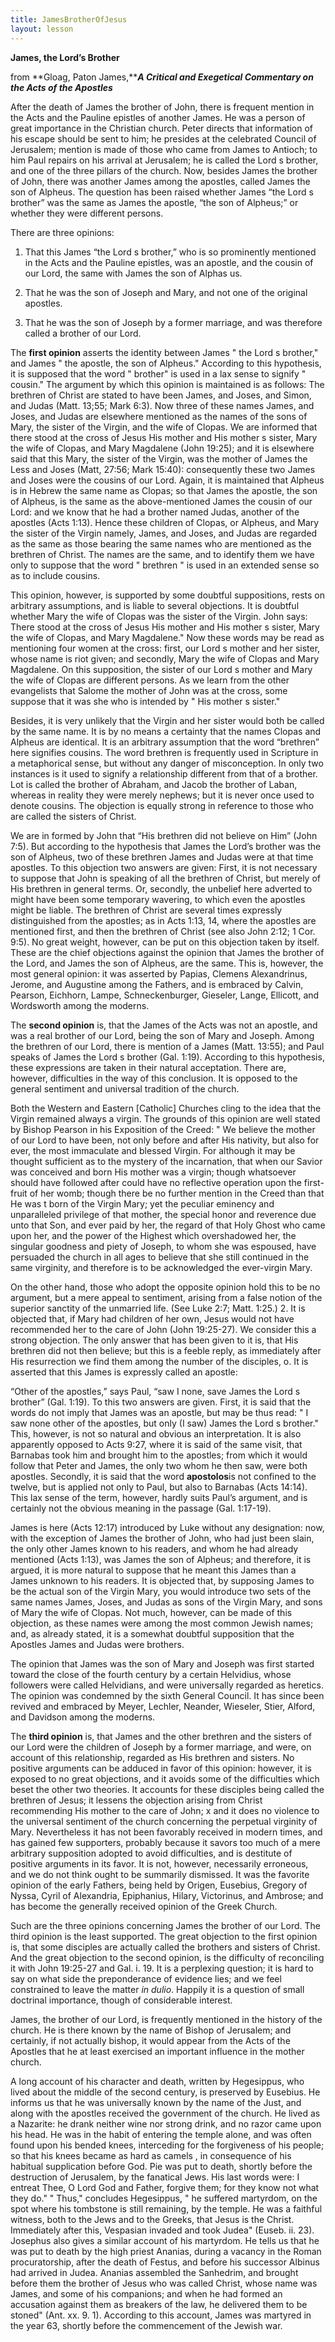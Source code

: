 ```yaml
---
title: JamesBrotherOfJesus
layout: lesson
---
```



**James, the Lord’s Brother**

from **Gloag, Paton James,*****A Critical and Exegetical Commentary on
the Acts of the Apostles***

After the death of James the brother of John, there is frequent mention
in the Acts and the Pauline epistles of another James. He was a person
of great importance in the Christian church. Peter directs that
information of his escape should be sent to him; he presides at the
celebrated Council of Jerusalem; mention is made of those who came from
James to Antioch; to him Paul repairs on his arrival at Jerusalem; he is
called the Lord s brother, and one of the three pillars of the church.
Now, besides James the brother of John, there was another James among
the apostles, called James the son of Alpheus. The question has been
raised whether James “the Lord s brother” was the same as James the
apostle, “the son of Alpheus;” or whether they were different persons.

There are three opinions:

1.  That this James “the Lord s brother,” who is so prominently
    mentioned in the Acts and the Pauline epistles, was an apostle, and
    the cousin of our Lord, the same with James the son of Alphas us.

2.  That he was the son of Joseph and Mary, and not one of the original
    apostles.

3.  That he was the son of Joseph by a former marriage, and was
    therefore called a brother of our Lord.

The **first opinion** asserts the identity between James " the Lord s
brother," and James " the apostle, the son of Alpheus." According to
this hypothesis, it is supposed that the word " brother" is used in a
lax sense to signify " cousin." The argument by which this opinion is
maintained is as follows: The brethren of Christ are stated to have been
James, and Joses, and Simon, and Judas (Matt. 13;55; Mark 6:3). Now
three of these names James, and Joses, and Judas are elsewhere mentioned
as the names of the sons of Mary, the sister of the Virgin, and the wife
of Clopas. We are informed that there stood at the cross of Jesus His
mother and His mother s sister, Mary the wife of Clopas, and Mary
Magdalene (John 19:25); and it is elsewhere said that this Mary, the
sister of the Virgin, was the mother of James the Less and Joses (Matt,
27:56; Mark 15:40): consequently these two James and Joses were the
cousins of our Lord. Again, it is maintained that Alpheus is in Hebrew
the same name as Clopas; so that James the apostle, the son of Alpheus,
is the same as the above-mentioned James the cousin of our Lord: and we
know that he had a brother named Judas, another of the apostles (Acts
1:13). Hence these children of Clopas, or Alpheus, and Mary the sister
of the Virgin namely, James, and Joses, and Judas are regarded as the
same as those bearing the same names who are mentioned as the brethren
of Christ. The names are the same, and to identify them we have only to
suppose that the word " brethren " is used in an extended sense so as to
include cousins.

This opinion, however, is supported by some doubtful suppositions, rests
on arbitrary assumptions, and is liable to several objections. It is
doubtful whether Mary the wife of Clopas was the sister of the Virgin.
John says: There stood at the cross of Jesus His mother and His mother s
sister, Mary the wife of Clopas, and Mary Magdalene." Now these words
may be read as mentioning four women at the cross: first, our Lord s
mother and her sister, whose name is riot given; and secondly, Mary the
wife of Clopas and Mary Magdalene. On this supposition, the sister of
our Lord s mother and Mary the wife of Clopas are different persons. As
we learn from the other evangelists that Salome the mother of John was
at the cross, some suppose that it was she who is intended by " His
mother s sister."

Besides, it is very unlikely that the Virgin and her sister would both
be called by the same name. It is by no means a certainty that the names
Clopas and Alpheus are identical. It is an arbitrary assumption that the
word “brethren” here signifies cousins. The word brethren is frequently
used in Scripture in a metaphorical sense, but without any danger of
misconception. In only two instances is it used to signify a
relationship different from that of a brother. Lot is called the brother
of Abraham, and Jacob the brother of Laban, whereas in reality they were
merely nephews; but it is never once used to denote cousins. The
objection is equally strong in reference to those who are called the
sisters of Christ.

We are in formed by John that “His brethren did not believe on Him”
(John 7:5). But according to the hypothesis that James the Lord’s
brother was the son of Alpheus, two of these brethren James and Judas
were at that time apostles. To this objection two answers are given:
First, it is not necessary to suppose that John is speaking of all the
brethren of Christ, but merely of His brethren in general terms. Or,
secondly, the unbelief here adverted to might have been some temporary
wavering, to which even the apostles might be liable. The brethren of
Christ are several times expressly distinguished from the apostles; as
in Acts 1:13, 14, where the apostles are mentioned first, and then the
brethren of Christ (see also John 2:12; 1 Cor. 9:5). No great weight,
however, can be put on this objection taken by itself. These are the
chief objections against the opinion that James the brother of the Lord,
and James the son of Alpheus, are the same. This is, however, the most
general opinion: it was asserted by Papias, Clemens Alexandrinus,
Jerome, and Augustine among the Fathers, and is embraced by Calvin,
Pearson, Eichhorn, Lampe, Schneckenburger, Gieseler, Lange, Ellicott,
and Wordsworth among the moderns.

The **second opinion** is, that the James of the Acts was not an
apostle, and was a real brother of our Lord, being the son of Mary and
Joseph. Among the brethren of our Lord, there is mention of a James
(Matt. 13:55); and Paul speaks of James the Lord s brother (Gal. 1:19).
According to this hypothesis, these expressions are taken in their
natural acceptation. There are, however, difficulties in the way of this
conclusion. It is opposed to the general sentiment and universal
tradition of the church.

Both the Western and Eastern [Catholic] Churches cling to the idea that
the Virgin remained always a virgin. The grounds of this opinion are
well stated by Bishop Pearson in his Exposition of the Creed: " We
believe the mother of our Lord to have been, not only before and after
His nativity, but also for ever, the most immaculate and blessed Virgin.
For although it may be thought sufficient as to the mystery of the
incarnation, that when our Savior was conceived and born His mother was
a virgin; though whatsoever should have followed after could have no
reflective operation upon the first- fruit of her womb; though there be
no further mention in the Creed than that He was t born of the Virgin
Mary; yet the peculiar eminency and unparalleled privilege of that
mother, the special honor and reverence due unto that Son, and ever paid
by her, the regard of that Holy Ghost who came upon her, and the power
of the Highest which overshadowed her, the singular goodness and piety
of Joseph, to whom she was espoused, have persuaded the church in all
ages to believe that she still continued in the same virginity, and
therefore is to be acknowledged the ever-virgin Mary.

On the other hand, those who adopt the opposite opinion hold this to be
no argument, but a mere appeal to sentiment, arising from a false notion
of the superior sanctity of the unmarried life. (See Luke 2:7; Matt.
1:25.) 2. It is objected that, if Mary had children of her own, Jesus
would not have recommended her to the care of John (John 19:25-27). We
consider this a strong objection. The only answer that has been given to
it is, that His brethren did not then believe; but this is a feeble
reply, as immediately after His resurrection we find them among the
number of the disciples, o. It is asserted that this James is expressly
called an apostle:

“Other of the apostles,” says Paul, “saw I none, save James the Lord s
brother” (Gal. 1:19). To this two answers are given. First, it is said
that the words do not imply that James was an apostle, but may be thus
read: " I saw none other of the apostles, but only (I saw) James the
Lord s brother." This, however, is not so natural and obvious an
interpretation. It is also apparently opposed to Acts 9:27, where it is
said of the same visit, that Barnabas took him and brought him to the
apostles; from which it would follow that Peter and James, the only two
whom he then saw, were both apostles. Secondly, it is said that the word
**apostolos**is not confined to the twelve, but is applied not only to
Paul, but also to Barnabas (Acts 14:14). This lax sense of the term,
however, hardly suits Paul’s argument, and is certainly not the obvious
meaning in the passage (Gal. 1:17-19).

James is here (Acts 12:17) introduced by Luke without any designation:
now, with the exception of James the brother of John, who had just been
slain, the only other James known to his readers, and whom he had
already mentioned (Acts 1:13), was James the son of Alpheus; and
therefore, it is argued, it is more natural to suppose that he meant
this James than a James unknown to his readers. It is objected that, by
supposing James to be the actual son of the Virgin Mary, you would
introduce two sets of the same names James, Joses, and Judas as sons of
the Virgin Mary, and sons of Mary the wife of Clopas. Not much, however,
can be made of this objection, as these names were among the most common
Jewish names; and, as already stated, it is a somewhat doubtful
supposition that the Apostles James and Judas were brothers.

The opinion that James was the son of Mary and Joseph was first started
toward the close of the fourth century by a certain Helvidius, whose
followers were called Helvidians, and were universally regarded as
heretics. The opinion was condemned by the sixth General Council. It has
since been revived and embraced by Meyer, Lechler, Neander, Wieseler,
Stier, Alford, and Davidson among the moderns.

The **third opinion** is, that James and the other brethren and the
sisters of our Lord were the children of Joseph by a former marriage,
and were, on account of this relationship, regarded as His brethren and
sisters. No positive arguments can be adduced in favor of this opinion:
however, it is exposed to no great objections, and it avoids some of the
difficulties which beset the other two theories. It accounts for these
disciples being called the brethren of Jesus; it lessens the objection
arising from Christ recommending His mother to the care of John; x and
it does no violence to the universal sentiment of the church concerning
the perpetual virginity of Mary. Nevertheless it has not been favorably
received in modern times, and has gained few supporters, probably
because it savors too much of a mere arbitrary supposition adopted to
avoid difficulties, and is destitute of positive arguments in its favor.
It is not, however, necessarily erroneous, and we do not think ought to
be summarily dismissed. It was the favorite opinion of the early
Fathers, being held by Origen, Eusebius, Gregory of Nyssa, Cyril of
Alexandria, Epiphanius, Hilary, Victorinus, and Ambrose; and has become
the generally received opinion of the Greek Church.

Such are the three opinions concerning James the brother of our Lord.
The third opinion is the least supported. The great objection to the
first opinion is, that some disciples are actually called the brothers
and sisters of Christ. And the great objection to the second opinion, is
the difficulty of reconciling it with John 19:25-27 and Gal. i. 19. It
is a perplexing question; it is hard to say on what side the
preponderance of evidence lies; and we feel constrained to leave the
matter *in dulio*. Happily it is a question of small doctrinal
importance, though of considerable interest.

James, the brother of our Lord, is frequently mentioned in the history
of the church. He is there known by the name of Bishop of Jerusalem; and
certainly, if not actually bishop, it would appear from the Acts of the
Apostles that he at least exercised an important influence in the mother
church.

A long account of his character and death, written by Hegesippus, who
lived about the middle of the second century, is preserved by Eusebius.
He informs us that he was universally known by the name of the Just, and
along with the apostles received the government of the church. He lived
as a Nazarite: he drank neither wine nor strong drink, and no razor came
upon his head. He was in the habit of entering the temple alone, and was
often found upon his bended knees, interceding for the forgiveness of
his people; so that his knees became as hard as camels , in consequence
of his habitual supplication before God. Pie was put to death, shortly
before the destruction of Jerusalem, by the fanatical Jews. His last
words were: I entreat Thee, O Lord God and Father, forgive them; for
they know not what they do." " Thus," concludes Hegesippus, " he
suffered martyrdom, on the spot where his tombstone is still remaining,
by the temple. He was a faithful witness, both to the Jews and to the
Greeks, that Jesus is the Christ. Immediately after this, Vespasian
invaded and took Judea" (Euseb. ii. 23). Josephus also gives a similar
account of his martyrdom. He tells us that he was put to death by the
high priest Ananias, during a vacancy in the Roman procuratorship, after
the death of Festus, and before his successor Albinus had arrived in
Judea. Ananias assembled the Sanhedrim, and brought before them the
brother of Jesus who was called Christ, whose name was James, and some
of his companions; and when he had formed an accusation against them as
breakers of the law, he delivered them to be stoned" (Ant. xx. 9. 1).
According to this account, James was martyred in the year 63, shortly
before the commencement of the Jewish war.

